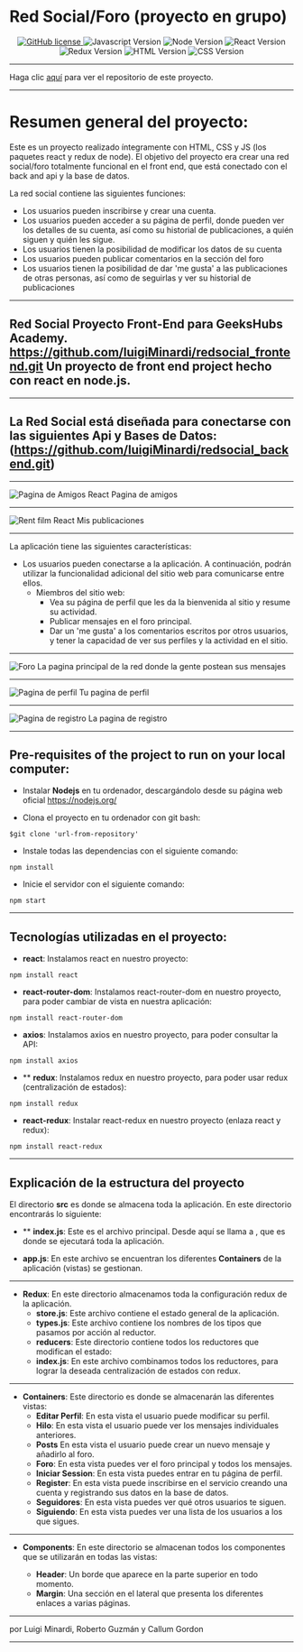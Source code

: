 #  Red Social/Foro (proyecto en grupo)  

<div align="center">
    <a href="https://github.com/luigiMinardi/redsocial_frontend/blob/master/LICENSE">
        <img alt="GitHub license" src="https://img.shields.io/badge/license-MIT-green?style=for-the-badge">
    </a>
    <img alt="Javascript Version" src="https://img.shields.io/badge/JavaScript-323330?style=for-the-badge&logo=javascript&logoColor=F7DF1E">
    <img alt="Node Version" src="https://img.shields.io/badge/Node.js-339933?style=for-the-badge&logo=nodedotjs&logoColor=white">
    <img alt="React Version" src="https://img.shields.io/badge/React-20232A?style=for-the-badge&logo=react&logoColor=61DAFB">
    <img alt="Redux Version" src="https://img.shields.io/badge/Redux-593D88?style=for-the-badge&logo=redux&logoColor=white">
    <img alt="HTML Version" src="https://img.shields.io/badge/HTML5-E34F26?style=for-the-badge&logo=html5&logoColor=white">
    <img alt="CSS Version" src="https://img.shields.io/badge/CSS3-1572B6?style=for-the-badge&logo=css3&logoColor=white">
</div>

------------------------------------------------------
Haga clic [aquí](https://github.com/luigiMinardi/redsocial_frontend.git) para ver el repositorio de este proyecto.

-------------------
# Resumen general del proyecto:

Este es un proyecto realizado íntegramente con HTML, CSS y JS (los paquetes react y redux de node). El objetivo del proyecto era crear una red social/foro totalmente funcional en el front end, que está conectado con el back and api y la base de datos. 

La red social contiene las siguientes funciones:

* Los usuarios pueden inscribirse y crear una cuenta.
* Los usuarios pueden acceder a su página de perfil, donde pueden ver los detalles de su cuenta, así como su historial de publicaciones, a quién siguen y quién les sigue.
* Los usuarios tienen la posibilidad de modificar los datos de su cuenta
* Los usuarios pueden publicar comentarios en la sección del foro
* Los usuarios tienen la posibilidad de dar 'me gusta' a las publicaciones de otras personas, así como de seguirlas y ver su historial de publicaciones


---------------------------------------------------



## Red Social Proyecto Front-End para GeeksHubs Academy.  https://github.com/luigiMinardi/redsocial_frontend.git Un proyecto de front end project hecho con react en node.js. 

***

## La Red Social está diseñada para conectarse con las siguientes Api y Bases de Datos: (https://github.com/luigiMinardi/redsocial_backend.git)


***
![Pagina de Amigos React](./.github/siguiendo.png)
Pagina de amigos
***
![Rent film React](./.github/mis-publicaciones.png)
Mis publicaciones
***


La aplicación tiene las siguientes características:
* Los usuarios pueden conectarse a la aplicación. A continuación, podrán utilizar la funcionalidad adicional del sitio web para comunicarse entre ellos. 
    * Miembros del sitio web:
        * Vea su página de perfil que les da la bienvenida al sitio y resume su actividad.
        * Publicar mensajes en el foro principal.
        * Dar un 'me gusta' a los comentarios escritos por otros usuarios, y tener la capacidad de ver sus perfiles y la actividad en el sitio.

***

![Foro](./.github/foro.png)
La pagina principal de la red donde la gente postean sus mensajes
***

![Pagina de perfil](./.github/mi-perfil.png)
Tu pagina de perfil 
***


![Pagina de registro](./.github/registrame.jpg)
La pagina de registro
***


## Pre-requisites of the project to run on your local computer:

* Instalar **Nodejs** en tu ordenador, descargándolo desde su página web oficial
https://nodejs.org/

* Clona el proyecto en tu ordenador con git bash:
```
$git clone 'url-from-repository'
```

* Instale todas las dependencias con el siguiente comando:
```
npm install
```

* Inicie el servidor con el siguiente comando:
```
npm start
```
***

## Tecnologías utilizadas en el proyecto:

* **react**: Instalamos react en nuestro proyecto:
```
npm install react
```
* **react-router-dom**: Instalamos react-router-dom en nuestro proyecto, para poder cambiar de vista en nuestra aplicación:
```
npm install react-router-dom
```
* **axios**: Instalamos axios en nuestro proyecto, para poder consultar la API:
```
npm install axios
```
* ** **redux**: Instalamos redux en nuestro proyecto, para poder usar redux (centralización de estados):
```
npm install redux
```
* **react-redux**: Instalar react-redux en nuestro proyecto (enlaza react y redux):
```
npm install react-redux
```

***


## Explicación de la estructura del proyecto

El directorio **src** es donde se almacena toda la aplicación. En este directorio encontrarás lo siguiente:

* ** **index.js**: Este es el archivo principal. Desde aquí se llama a **<App/>**, que es donde se ejecutará toda la aplicación.

* **app.js**: En este archivo se encuentran los diferentes **Containers** de la aplicación (vistas) se gestionan.

***


* **Redux**: En este directorio almacenamos toda la configuración redux de la aplicación.
    * **store.js**: Este archivo contiene el estado general de la aplicación.
    * **types.js**: Este archivo contiene los nombres de los tipos que pasamos por acción al reductor.
    * **reducers**: Este directorio contiene todos los reductores que modifican el estado:
    * **index.js**: En este archivo combinamos todos los reductores, para lograr la deseada centralización de estados con redux.

***


* **Containers**: Este directorio es donde se almacenarán las diferentes vistas:
    * **Editar Perfil**: En esta vista el usuario puede modificar su perfil.
    * **Hilo**: En esta vista el usuario puede ver los mensajes individuales anteriores.
    * **Posts** En esta vista el usuario puede crear un nuevo mensaje y añadirlo al foro.
    * **Foro**: En esta vista puedes ver el foro principal y todos los mensajes.
    * **Iniciar Session**: En esta vista puedes entrar en tu página de perfil.
    * **Register**: En esta vista puede inscribirse en el servicio creando una cuenta y registrando sus datos en la base de datos.
    * **Seguidores**: En esta vista puedes ver qué otros usuarios te siguen.
    * **Siguiendo**: En esta vista puedes ver una lista de los usuarios a los que sigues.


***

* **Components**: En este directorio se almacenan todos los componentes que se utilizarán en todas las vistas:

    * **Header**: Un borde que aparece en la parte superior en todo momento.
    * **Margin**: Una sección en el lateral que presenta los diferentes enlaces a varias páginas.


-----------------------------------

por Luigi Minardi, Roberto Guzmán y Callum Gordon

---------------------